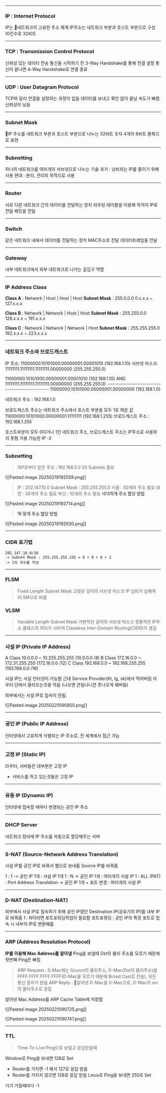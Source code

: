 
---
### IP : Internet Protocol
IP는 네트워크의 고유한 주소 체계
IP주소는 네트워크 부분과 호스트 부분으로 구성
10진수로 32비트

--- 
### TCP : Transmission Control Protocol
신뢰성 있는 데이터 전송
통신을 시작하기 전 3-Way Handshake를 통해 연결 설정
통신이 끝나면 4-Way Handshake로 연결 종료

---
### UDP : User Datagram Protocol
TCP와 달리 연결을 설정하는 과정이 없음
데이터를 보내고 확인 없이 끝남
속도가 빠름
신뢰성이 낮음

----
### Subnet Mask
IP 주소를 네트워크 부분과 호스트 부분으로 나누는 32비트 숫자
4개의 8비트 블록으로 표현

---
### Subnetting
하나의 네트워크를 여러개의 서브넷으로 나누는 기술
과거 : 낭비되는 IP를 줄이기 위해 사용
현대 : 분리, 관리의 목적으로 사용

---
### Router
서로 다른 네트워크 간의 데이터를 전달하는 장치
라우팅 테이블을 이용해 목적지 IP로 전달
패킷을 전달

---
### Switch
같은 네트워크 내에서 데이터를 전달하는 장치
MAC주소로 전달
데이터프레임을 전달

---
### Gateway
내부 네트워크에서 외부 네트워크로 나가는 출입구 역할

---
### IP Address Class

**Class A** : Network | Host | Host | Host
**Subnet Mask** : 255.0.0.0
0.x.x.x ~ 127.x.x.x

**Class B** : Network | Network | Host | Host
**Subnet Mask** : 255.255.0.0
128.x.x.x ~ 191.x.x.x

**Class C** : Network | Network | Network | Host
**Subnet Mask** : 255.255.255.0
192.x.x.x ~ 223.x.x.x

---
### 네트워크 주소와 브로드캐스트

IP 주소:       11000000.10101000.00000001.00001010 (192.168.1.10)
서브넷 마스크:  11111111.11111111.11111111.00000000 (255.255.255.0)

11000000.10101000.00000001.00001010  (192.168.1.10)
AND
11111111.11111111.11111111.00000000  (255.255.255.0)
\-------------------------------------------------
11000000.10101000.00000001.00000000  (192.168.1.0)

네트워크 주소 : 192.168.1.0

브로드캐스트 주소는 네트워크 주소에서 호스트 부분을 모두 1로 채운 값
11000000.10101000.00000001.11111111 (192.168.1.255)
브로드캐스트 주소 : 192.168.1.255

호스트부분이 모두 0이거나 1인 네트워크 주소, 브로드캐스트 주소는 IP주소로 사용하지 못함
가용 가능한 IP -2

---
### Subnetting

> ISP로부터 받은 주소 : 192.168.5.0
> 20 Subnets 필요

![[Pasted image 20250219192559.png]]

> IP : 202.147.10.0
> Subnet Mask : 255.255.255.0
> 서울 : 50개의 주소 필요
> 대전 : 30개의 주소 필요
> 부산 : 10개의 주소 필요
> **넉넉하게 주소 할당 방법**

![[Pasted image 20250219192714.png]]

> **딱 맞게 주소 할당 방법**

![[Pasted image 20250219192930.png]]

---
### CIDR 표기법
```
202.147.10.0/26
-> Subnet Mask : 255.255.255.192 = 8 + 8 + 8 + 2
-> 1의 개수를 작성
```

---
### FLSM

> Fixed Length Subnet Mask
> 고정된 길이의 서브넷 마스크
> IP 낭비가 심해져 VLSM으로 바뀜

### VLSM

> Variable Length Subnet Mask
> 가변적인 길이의 서브넷 마스크
> 정통적인 IP주소 클래스의 의미가 사라져 Classless Inter-Domain Routing(CIDR)이 생김

---
### 사설 IP (Private IP Address)

A Class 10.0.0.0 ~ 10.255.255.255 (10.0.0.0 /8)
B Class 172.16.0.0 ~ 172.31.255.255 (172.16.0.0 /12)
C Class 192.168.0.0 ~ 192.168.255.255 (192.168.0.0 /16)

사설 IP는 사실 인터넷이 가능함
근데 Service Provider(Kt, lg, sk)에서 막아버림
라우터 단에서 올라오는것을 막음 (나오면 큰일나니깐 못나오게 해버림)

외부에서는 사설 IP로 접속이 안됨.

![[Pasted image 20250221090850.png]]

---
### 공인 IP (Public IP Address)
인터넷에서 고유하게 식별되는 IP 주소로, 전 세계에서 접근 가능

---
### 고정 IP (Static IP)
라우터, 서버들은 대부분은 고정 IP
- 서비스를 하고 있는것들은 고정 IP

---
### 유동 IP (Dynamic IP)
인터넷에 접속할 때마다 변경되는 공인 IP 주소

---
### DHCP Server
네트워크 장비에 IP 주소를 자동으로 할당해주는 서버

---
### S-NAT (Source-Network Address Translation)

사설 IP를 공인 IP로 바꿔서 웹으로 보내줌
Source IP를 바꿔줌

1 : 1 -> 공인 IP 1개 : 사설 IP 1개
1 : N -> 공인 IP 1개 : 여러개의 사설 IP
1 : ALL (PAT) : Port Address Translation ->  공인 IP 1개 + 포트 변경 : 여러개의 사설 IP

---
### D-NAT (Destination-NAT)

외부에서 사설 IP로 접속하기 위해 공인 IP였던 Destination IP(공유기의 IP)를 내부 IP로 바꿔줌
1 : N이라면 포트포워딩작업이 필요함
포트포워딩 : 공인 IP의 특정 포트로 접속 시 내부의 IP로 변환해줌

---
### ARP (Address Resolution Protocol)

**IP를 이용해 Mac Address를 알아냄**
Ping을 보낼때 Dst의 물리 주소를 모르기 때문에 첫번째 Ping은 빠짐

> ARP Request : S-Mac에는 Source의 물리주소, D-Mac(Dst의 물리주소)를 FFFF.FFFF.FFFF.FFFF(D-Mac을 모르기 때문에 Broad Cast로 전송), 모든 통신 장치가 받음
> ARP Reply : 알아낸 D-Mac을 S-Mac으로, D-Mac의 src의 물리주소로 응답

알아낸 Mac Address를 ARP Cache Table에 저장함

![[Pasted image 20250221090725.png]]

![[Pasted image 20250221090747.png]]

---
### TTL
> Time-To-Live
> Ping으로 보낼고 응답받을때

Window로 Ping을 보내면 128로 Set
- Router를 거치면 -1 해서 127로 응답 받음
- Router를 거치지 않으면 128로 응답 받음
Linux로 Ping을 보내면 255로 Set

기기 거칠때마다 -1